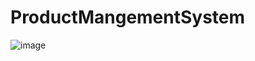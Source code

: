 # ProductMangementSystem
![image](https://user-images.githubusercontent.com/74115162/219964436-37cda9b9-9fe0-48da-953f-a7d5ee4e90eb.png)
